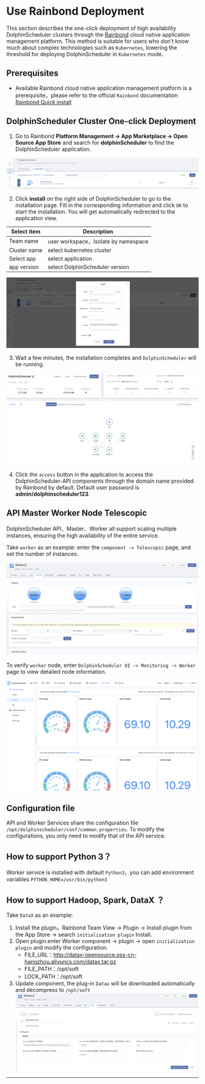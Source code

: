 # Use Rainbond Deployment

This section describes the one-click deployment of high availability DolphinScheduler clusters through the [Rainbond](https://www.rainbond.com/) cloud native application management platform. This method is suitable for users who don't know much about complex technologies such as `Kubernetes`, lowering the threshold for deploying DolphinScheduler in `Kubernetes` mode.

## Prerequisites

* Available Rainbond cloud native application management platform is a prerequisite，please refer to the official `Rainbond` documentation [Rainbond Quick install](https://www.rainbond.com/docs/quick-start/quick-install)

## DolphinScheduler Cluster One-click Deployment

1. Go to Rainbond **Platform Management -> App Marketplace -> Open Source App Store** and search for **dolphinScheduler** to find the DolphinScheduler application.

![](../../../../img/rainbond/appstore-dolphinscheduler.png)

2. Click **install** on the right side of DolphinScheduler to go to the installation page. Fill in the corresponding information and click `OK` to start the installation. You will get automatically redirected to the application view.

| Select item  |             Description             |
|--------------|-------------------------------------|
| Team name    | user workspace，Isolate by namespace |
| Cluster name | select kubernetes cluster           |
| Select app   | select application                  |
| app version  | select DolphinScheduler version     |

![](../../../../img/rainbond/install-dolphinscheduler.png)

3. Wait a few minutes, the installation completes and `DolphinScheduler` will be running.

![](../../../../img/rainbond/topology-dolphinscheduler.png)

4. Click the `access` button in the application to access the DolphinScheduler-API components through the domain name provided by Rainbond by default. Default user password is **admin/dolphinscheduler123**.

## API Master Worker Node Telescopic

DolphinScheduler API、Master、Worker all support scaling multiple instances, ensuring the high availability of the entire service.

Take `worker` as an example: enter the `component -> Telescopic` page, and set the number of instances.

![](../../../../img/rainbond/dolpscheduler-worker.png)

To verify `worker` node, enter `DolphinScheduler UI -> Monitoring -> Worker` page to view detailed node information.

![](../../../../img/rainbond/monitor-dolphinscheduler.png)

## Configuration file

API and Worker Services share the configuration file `/opt/dolphinscheduler/conf/common.properties`. To modify the configurations, you only need to modify that of the API service.

## How to support Python 3？

Worker service is installed with default `Python3`，you can add environment variables `PYTHON_HOME=/usr/bin/python3`

## How to support Hadoop, Spark, DataX ？

Take `DataX` as an example:

1. Install the plugin。Rainbond Team View -> Plugin -> Install plugin from the App Store -> search `initialization plugin` Install.
2. Open plugin.enter Worker component -> plugin -> open `initialization plugin` and modify the configuration.
   * FILE_URL：http://datax-opensource.oss-cn-hangzhou.aliyuncs.com/datax.tar.gz
   * FILE_PATH：/opt/soft
   * LOCK_PATH：/opt/soft
3. Update component, the plug-in `Datax` will be downloaded automatically and decompress to `/opt/soft`
   ![](../../../../img/rainbond/plugin.png)

---

